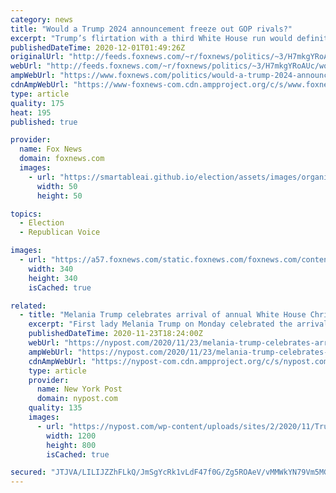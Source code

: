 ```yaml
---
category: news
title: "Would a Trump 2024 announcement freeze out GOP rivals?"
excerpt: "Trump’s flirtation with a third White House run would definitely put a damper on what was thought to be a wide open battle for the GOP 2024 presidential nomination. And it could potentially freeze out early moves by other Republicans with national aspirations."
publishedDateTime: 2020-12-01T01:49:26Z
originalUrl: "http://feeds.foxnews.com/~r/foxnews/politics/~3/H7mkgYRoAUc/would-a-trump-2024-announcement-freeze-out-gop-rivals"
webUrl: "http://feeds.foxnews.com/~r/foxnews/politics/~3/H7mkgYRoAUc/would-a-trump-2024-announcement-freeze-out-gop-rivals"
ampWebUrl: "https://www.foxnews.com/politics/would-a-trump-2024-announcement-freeze-out-gop-rivals.amp"
cdnAmpWebUrl: "https://www-foxnews-com.cdn.ampproject.org/c/s/www.foxnews.com/politics/would-a-trump-2024-announcement-freeze-out-gop-rivals.amp"
type: article
quality: 175
heat: 195
published: true

provider:
  name: Fox News
  domain: foxnews.com
  images:
    - url: "https://smartableai.github.io/election/assets/images/organizations/foxnews.com-50x50.jpg"
      width: 50
      height: 50

topics:
  - Election
  - Republican Voice

images:
  - url: "https://a57.foxnews.com/static.foxnews.com/foxnews.com/content/uploads/2019/03/340/340/PaulSteinhauser.jpg?ve=1&tl=1"
    width: 340
    height: 340
    isCached: true

related:
  - title: "Melania Trump celebrates arrival of annual White House Christmas tree"
    excerpt: "First lady Melania Trump on Monday celebrated the arrival of the annual White House Christmas tree — without President Trump or their son Barron Trump, who have attended the event in past"
    publishedDateTime: 2020-11-23T18:24:00Z
    webUrl: "https://nypost.com/2020/11/23/melania-trump-celebrates-arrival-of-white-house-christmas-tree/"
    ampWebUrl: "https://nypost.com/2020/11/23/melania-trump-celebrates-arrival-of-white-house-christmas-tree/amp/"
    cdnAmpWebUrl: "https://nypost-com.cdn.ampproject.org/c/s/nypost.com/2020/11/23/melania-trump-celebrates-arrival-of-white-house-christmas-tree/amp/"
    type: article
    provider:
      name: New York Post
      domain: nypost.com
    quality: 135
    images:
      - url: "https://nypost.com/wp-content/uploads/sites/2/2020/11/Trump.1.jpg?quality=90&strip=all&w=1200"
        width: 1200
        height: 800
        isCached: true

secured: "JTJVA/LILIJZZhFLkQ/JmSgYcRk1vLdF47f0G/Zg5ROAeV/vMMWkYN79Vm5MGj3YeA2q/3qlb4uqDMfCTgo4XcwsGXCVVQUchj5c6snycCT+RInYHXagikC3tH9nYA1NmhGZGV/O6KaDfUfdtKxQU656R0Z/EAD++yu58sI/PQTt7X+EDPmGwYqRwZ9+AQ6tb2keciBSc6LL866fL6kL9k6ikau50dsUkbCz4gFVDaDbjmMRu66jzcjCzq1txZD9wb1r7VX/xg0EEDwJCcjtRh1QTE4Ib136NFFDMPHI59U8jrceo9ZNb3w0PxGEiKWy/En+dx9NllZmU05SK8x7oZNIYC+uasbijpVmgYASeto=;jBE4vtliOt9kQCrxHiQWUQ=="
---
```


